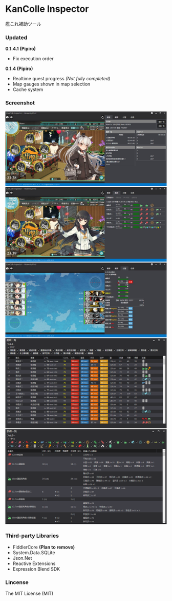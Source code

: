 ﻿KanColle Inspector
=====
艦これ補助ツール

### Updated
**0.1.4.1 (Pipiro)**
 * Fix execution order

**0.1.4 (Pipiro)**

 * Realtime quest progress _(Not fully completed)_
 * Map gauges shown in map selection
 * Cache system

### Screenshot
![Overview](https://raw.githubusercontent.com/KodamaSakuno/kodamasakuno.github.io/master/images/kci/01.jpg)
![Fleet detail](https://raw.githubusercontent.com/KodamaSakuno/kodamasakuno.github.io/master/images/kci/02.jpg)
![Battle Information](https://raw.githubusercontent.com/KodamaSakuno/kodamasakuno.github.io/master/images/kci/03.jpg)
![Ships Overview](https://raw.githubusercontent.com/KodamaSakuno/kodamasakuno.github.io/master/images/kci/04.png)
![Equipments Overview](https://raw.githubusercontent.com/KodamaSakuno/kodamasakuno.github.io/master/images/kci/05.png)

### Third-party Libraries

 * FiddlerCore **(Plan to remove)**
 * System.Data.SQLite
 * Json.Net
 * Reactive Extensions
 * Expression Blend SDK

### Lincense
The MIT License (MIT)